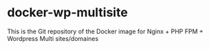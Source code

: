 # docker-wp-multisite
This is the Git repository of the Docker image for Nginx + PHP FPM + Wordpress Multi sites/domaines
